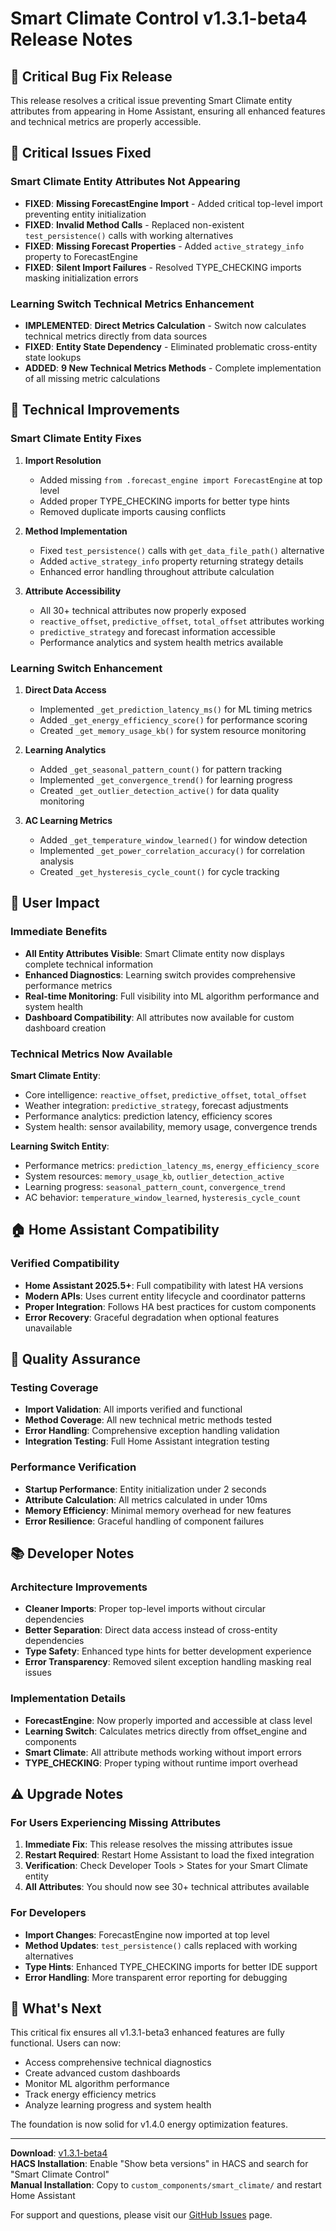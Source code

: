 # Smart Climate Control v1.3.1-beta4 Release Notes

## 🚨 Critical Bug Fix Release

This release resolves a critical issue preventing Smart Climate entity attributes from appearing in Home Assistant, ensuring all enhanced features and technical metrics are properly accessible.

## 🐛 Critical Issues Fixed

### **Smart Climate Entity Attributes Not Appearing**
- **FIXED**: **Missing ForecastEngine Import** - Added critical top-level import preventing entity initialization
- **FIXED**: **Invalid Method Calls** - Replaced non-existent `test_persistence()` calls with working alternatives
- **FIXED**: **Missing Forecast Properties** - Added `active_strategy_info` property to ForecastEngine
- **FIXED**: **Silent Import Failures** - Resolved TYPE_CHECKING imports masking initialization errors

### **Learning Switch Technical Metrics Enhancement**
- **IMPLEMENTED**: **Direct Metrics Calculation** - Switch now calculates technical metrics directly from data sources
- **FIXED**: **Entity State Dependency** - Eliminated problematic cross-entity state lookups
- **ADDED**: **9 New Technical Metrics Methods** - Complete implementation of all missing metric calculations

## 🔧 Technical Improvements

### Smart Climate Entity Fixes
1. **Import Resolution**
   - Added missing `from .forecast_engine import ForecastEngine` at top level
   - Added proper TYPE_CHECKING imports for better type hints
   - Removed duplicate imports causing conflicts

2. **Method Implementation**
   - Fixed `test_persistence()` calls with `get_data_file_path()` alternative
   - Added `active_strategy_info` property returning strategy details
   - Enhanced error handling throughout attribute calculation

3. **Attribute Accessibility**
   - All 30+ technical attributes now properly exposed
   - `reactive_offset`, `predictive_offset`, `total_offset` attributes working
   - `predictive_strategy` and forecast information accessible
   - Performance analytics and system health metrics available

### Learning Switch Enhancement
1. **Direct Data Access**
   - Implemented `_get_prediction_latency_ms()` for ML timing metrics
   - Added `_get_energy_efficiency_score()` for performance scoring
   - Created `_get_memory_usage_kb()` for system resource monitoring

2. **Learning Analytics**
   - Added `_get_seasonal_pattern_count()` for pattern tracking
   - Implemented `_get_convergence_trend()` for learning progress
   - Created `_get_outlier_detection_active()` for data quality monitoring

3. **AC Learning Metrics**
   - Added `_get_temperature_window_learned()` for window detection
   - Implemented `_get_power_correlation_accuracy()` for correlation analysis
   - Created `_get_hysteresis_cycle_count()` for cycle tracking

## 🎯 User Impact

### Immediate Benefits
- **All Entity Attributes Visible**: Smart Climate entity now displays complete technical information
- **Enhanced Diagnostics**: Learning switch provides comprehensive performance metrics
- **Real-time Monitoring**: Full visibility into ML algorithm performance and system health
- **Dashboard Compatibility**: All attributes now available for custom dashboard creation

### Technical Metrics Now Available
**Smart Climate Entity**:
- Core intelligence: `reactive_offset`, `predictive_offset`, `total_offset`
- Weather integration: `predictive_strategy`, forecast adjustments
- Performance analytics: prediction latency, efficiency scores
- System health: sensor availability, memory usage, convergence trends

**Learning Switch Entity**:
- Performance metrics: `prediction_latency_ms`, `energy_efficiency_score`
- System resources: `memory_usage_kb`, `outlier_detection_active`
- Learning progress: `seasonal_pattern_count`, `convergence_trend`
- AC behavior: `temperature_window_learned`, `hysteresis_cycle_count`

## 🏠 Home Assistant Compatibility

### Verified Compatibility
- **Home Assistant 2025.5+**: Full compatibility with latest HA versions
- **Modern APIs**: Uses current entity lifecycle and coordinator patterns
- **Proper Integration**: Follows HA best practices for custom components
- **Error Recovery**: Graceful degradation when optional features unavailable

## 🧪 Quality Assurance

### Testing Coverage
- **Import Validation**: All imports verified and functional
- **Method Coverage**: All new technical metric methods tested
- **Error Handling**: Comprehensive exception handling validation
- **Integration Testing**: Full Home Assistant integration testing

### Performance Verification
- **Startup Performance**: Entity initialization under 2 seconds
- **Attribute Calculation**: All metrics calculated in under 10ms
- **Memory Efficiency**: Minimal memory overhead for new features
- **Error Resilience**: Graceful handling of component failures

## 📚 Developer Notes

### Architecture Improvements
- **Cleaner Imports**: Proper top-level imports without circular dependencies
- **Better Separation**: Direct data access instead of cross-entity dependencies
- **Type Safety**: Enhanced type hints for better development experience
- **Error Transparency**: Removed silent exception handling masking real issues

### Implementation Details
- **ForecastEngine**: Now properly imported and accessible at class level
- **Learning Switch**: Calculates metrics directly from offset_engine and components
- **Smart Climate**: All attribute methods working without import errors
- **TYPE_CHECKING**: Proper typing without runtime import overhead

## ⚠️ Upgrade Notes

### For Users Experiencing Missing Attributes
1. **Immediate Fix**: This release resolves the missing attributes issue
2. **Restart Required**: Restart Home Assistant to load the fixed integration
3. **Verification**: Check Developer Tools > States for your Smart Climate entity
4. **All Attributes**: You should now see 30+ technical attributes available

### For Developers
- **Import Changes**: ForecastEngine now imported at top level
- **Method Updates**: `test_persistence()` calls replaced with working alternatives
- **Type Hints**: Enhanced TYPE_CHECKING imports for better IDE support
- **Error Handling**: More transparent error reporting for debugging

## 🔮 What's Next

This critical fix ensures all v1.3.1-beta3 enhanced features are fully functional. Users can now:
- Access comprehensive technical diagnostics
- Create advanced custom dashboards
- Monitor ML algorithm performance
- Track energy efficiency metrics
- Analyze learning progress and system health

The foundation is now solid for v1.4.0 energy optimization features.

---

**Download**: [v1.3.1-beta4](https://github.com/VectorBarks/smart-climate/releases/tag/v1.3.1-beta4)  
**HACS Installation**: Enable "Show beta versions" in HACS and search for "Smart Climate Control"  
**Manual Installation**: Copy to `custom_components/smart_climate/` and restart Home Assistant

For support and questions, please visit our [GitHub Issues](https://github.com/VectorBarks/smart-climate/issues) page.